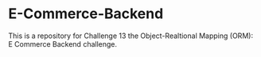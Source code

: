 # E-Commerce-Backend
This is a repository for Challenge 13 the Object-Realtional Mapping (ORM): E Commerce Backend challenge. 
